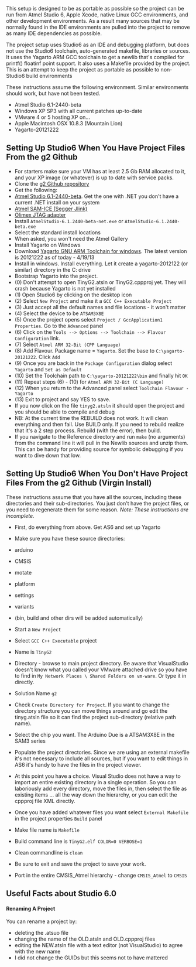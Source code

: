 This setup is designed to be as portable as possible so the project can be run from Atmel Studio 6, Apple Xcode, native Linux GCC environments, and other development environments. As a result many sources that may be normally found in the IDE environments are pulled into the project to remove as many IDE dependencies as possible. 

The project setup uses Studio6 as an IDE and debugging platform, but does not use the Studio6 toolchain, auto-generated makefile, libraries or sources. It uses the Yagarto ARM GCC toolchain to get a newlib that's compiled for printf() floatinf point support. It also uses a Makefile provided by the project. This is an attempt to keep the project as portable as possible to non-Studio6 build environments

These instructions assume the following environment. Similar environments should work, but have not been tested.
* Atmel Studio 6.1-2440-beta
* Windows XP SP3 with all current patches up-to-date
* VMware 4 or 5 hosting XP on...
* Apple Macintosh OSX 10.8.3 (Mountain Lion)
* Yagarto-20121222

## Setting Up Studio6 When You Have Project Files From the g2 Github
* For starters make sure your VM has at least 2.5 Gb RAM allocated to it, and your XP image (or whatever) is up to date with service packs. 
* Clone the [g2 Github repository](https://github.com/synthetos/g2)
* Get the following:
 * [Atmel Studio 6.1-2440-beta](http://www.atmel.com/tools/atmelstudio.aspx). Get the one with .NET you don't have a current .NET install on your system
 * [Atmel SAM-ICE (Segger Jlink)](http://www.mouser.com/ProductDetail/Atmel/AT91SAM-ICE/?qs=%2fha2pyFadujAZ79HQyfG%252bJm4Wmz2%2fLVln%2foieqku2gI%3d) 
 * [Olimex JTAG adapter](http://www.mouser.com/ProductDetail/Olimex-Ltd/ARM-JTAG-20-10/?qs=sGAEpiMZZMt%2f9hUFx8MktsRg8ShTvwMQusYCyASUbpU%3d)
* Install `AtmelStudio-6.1.2440-beta-net.exe` or `AtmelStudio-6.1.2440-beta.exe`
 * Select the standard install locations
 * When asked, you won't need the Atmel Gallery
* Install Yagarto on Windows
 * Download [Yagarto GNU ARM Toolchain for windows](http://www.yagarto.de/#download). The latest version is 20121222 as of today - 4/19/13
 * Install in windows. Install everything. Let it create a yagarto-2012122 (or similar) directory in the C: drive
* Bootstrap Yagarto into the project.
 * (0) Don't attempt to open TinyG2.atsln or TinyG2.cppproj yet. They will crash because Yagarto is not yet installed
 * (1) Open Studio6 by clicking on the desktop icon
 * (2) Select `New Project` and make it a `GCC C++ Executable Project`
 * (3) Just accept all the default names and file locations - it won't matter
 * (4) Select the device to be `ATSAM3X8E`
 * (5) Once the project opens select `Project / GccApplication1 Properties`. Go to the `Advanced` panel
 * (6) Click on the `Tools --> Options --> Toolchain --> Flavour Configuration` link. 
 * (7) Select `Atmel ARM 32-Bit (CPP Language)`
 * (8) Add Flavour. Package name = `Yagarto`. Set the base to `C:\yagarto-20121222`. Click `Add`
 * (9) Once you are back in the `Package Configuration` dialog select `Yagarto` and `Set as Default`
 * (10) Set the Toolchain path to `C:\yagarto-20121222\bin` and finally hit `OK`
 * (11) Repeat steps (6) - (10) for `Atmel ARM 32-Bit (C Language)`
 * (12) When you return to the Advanced panel select `Toolchain Flavour - Yagarto`
 * (13) Exit to project and say YES to save.
* If you now click on the file `tinyg2.atsln` it should open the project and you should be able to compile and debug
 * NB: At the current time the REBUILD does not work. It will clean everything and then fail. Use BUILD only. If you need to rebuild realize that it's a 2 step process. Rebuild (with the error), then build.
* If you navigate to the Reference directory and run `make` (no arguments) from the command line it will pull in the Newlib sources and unzip them. This can be handy for providing source for symbolic debugging if you want to dive down that low.

## Setting Up Studio6 When You Don't Have Project Files From the g2 Github (Virgin Install)
These instructions assume that you have all the sources, including these directories and their sub-directories. You just don't have the project files, or you need to regenerate them for some reason. _Note: These instructions are incomplete._
* First, do everything from above. Get AS6 and set up Yagarto
* Make sure you have these source directories:
 * arduino
 * CMSIS
 * motate
 * platform
 * settings
 * variants
 * (bin, build and other dirs will be added automatically) 
* Start a `New Project`
 * Select `GCC C++ Executable` project
 * Name is `TinyG2`
 * Directory - browse to main project directory. Be aware that VisualStudio doesn't know what you called your VMware attached drive so you have to find in `My Network Places \ Shared Folders on vm-ware`. Or type it in directly.
 * Solution Name `g2`
 * Check `Create Directory for Project`. If you want to change the directory structure you can move things around and go edit the tinyg.atsln file so it can find the project sub-directory (relative path name).
 * Select the chip you want. The Arduino Due is a ATSAM3X8E in the SAM3 series
* Populate the project directories. Since we are using an external makefile it's not necessary to include all sources, but if you want to edit things in AS6 it's handy to have the files in the project viewer.  
 * At this point you have a choice. Visual Studio does not have a way to import an entire existing directory in a single operation. So you can laboriously add every directory, move the files in, then select the file as existing items ... all the way down the hierarchy, or you can edit the cppproj file XML directly.
* Once you have added whatever files you want select `External Makefile` in the project properties `Build` panel
 * Make file name is `Makefile`
 * Build command line is `TinyG2.elf COLOR=0 VERBOSE=1`
 * Clean commandline is `clean`
* Be sure to exit and save the project to save your work.

* Port in the entire CMSIS_Atmel hierarchy - change `CMSIS_Atmel` to `CMSIS`

## Useful Facts about Studio 6.0

#### Renaming A Project
You can rename a project by:
* deleting the .atsuo file
* changing the name of the OLD.atsln and OLD.cppproj files
* editing the NEW.atsln file with a text editor (not VisualStudio) to agree with the new name
* I did not change the GUIDs but this seems not to have mattered
